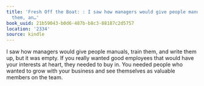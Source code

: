 ```yaml
---
title: 'Fresh Off the Boat: : I saw how managers would give people manuals, train
  them, an…'
book_uuid: 21b59043-b0d6-487b-b8c3-88187c2d5757
location: '2334'
source: kindle
---
```


I saw how managers would give people manuals, train them, and write them up, but it was empty. If you really wanted good employees that would have your interests at heart, they needed to buy in. You needed people who wanted to grow with your business and see themselves as valuable members on the team.